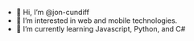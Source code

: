 - 👋 Hi, I’m @jon-cundiff
- 👀 I’m interested in web and mobile technologies.
- 🌱 I’m currently learning Javascript, Python, and C#

<!---
jon-cundiff/jon-cundiff is a ✨ special ✨ repository because its `README.md` (this file) appears on your GitHub profile.
You can click the Preview link to take a look at your changes.
--->
